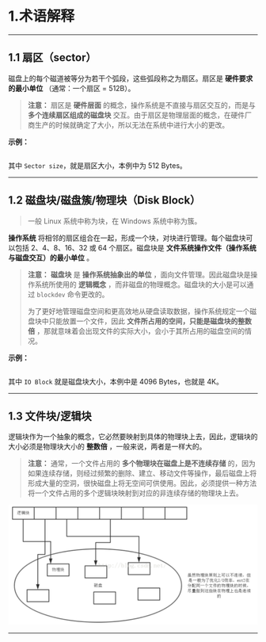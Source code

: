 # 1.术语解释

---

## 1.1 扇区（sector）

磁盘上的每个磁道被等分为若干个弧段，这些弧段称之为扇区。扇区是 **硬件要求的最小单位** （通常：一个扇区 = 512B）。

> **注意：** 
> 扇区是 **硬件层面** 的概念，操作系统是不直接与扇区交互的，而是与 **多个连续扇区组成的磁盘块** 交互。由于扇区是物理层面的概念，在硬件厂商生产的时候就确定了大小，所以无法在系统中进行大小的更改。

**示例：**
```bash

```
其中 `Sector size`，就是扇区大小，本例中为 512 Bytes。

---

## 1.2 磁盘块/磁盘簇/物理块（Disk Block）

> 一般 Linux 系统中称为块，在 Windows 系统中称为簇。

**操作系统** 将相邻的扇区组合在一起，形成一个块，对块进行管理。每个磁盘块可以包括 2、4、8、16、32 或 64 个扇区。磁盘块是 **文件系统操作文件（操作系统与磁盘交互）的最小单位** 。

> **注意：** 
> **磁盘块** 是 **操作系统抽象出的单位** ，面向文件管理。因此磁盘块是操作系统所使用的 **逻辑概念** ，而非磁盘的物理概念。磁盘块的大小是可以通过 `blockdev` 命令更改的。
> 
> 为了更好地管理磁盘空间和更高效地从硬盘读取数据，操作系统规定一个磁盘块中只能放置一个文件，因此 **文件所占用的空间，只能是磁盘块的整数倍** ，那就意味着会出现文件的实际大小，会小于其所占用的磁盘空间的情况。

**示例：**
```bash

```
其中 `IO Block` 就是磁盘块大小，本例中是 4096 Bytes，也就是 4K。

---

## 1.3 文件块/逻辑块

逻辑块作为一个抽象的概念，它必然要映射到具体的物理块上去，因此，逻辑块的大小必须是物理块大小的 **整数倍** ，一般来说，两者是一样大的。

> **注意：** 
> 通常，一个文件占用的 **多个物理块在磁盘上是不连续存储** 的，因为如果连续存储，则经过频繁的删除、建立、移动文件等操作，最后磁盘上将形成大量的空洞，很快磁盘上将无空间可供使用。因此，必须提供一种方法将一个文件占用的多个逻辑块映射到对应的非连续存储的物理块上去。

![alt text](imgs/逻辑块和物理块的映射.png)

---








